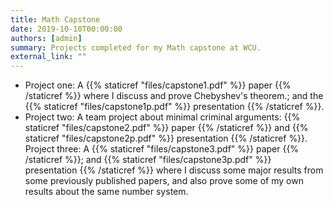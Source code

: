 ```yaml
---
title: Math Capstone
date: 2019-10-10T00:00:00
authors: [admin]
summary: Projects completed for my Math capstone at WCU.
external_link: ""
---
```


* Project one: A {{% staticref "files/capstone1.pdf" %}} paper  {{% /staticref %}} where I discuss and prove Chebyshev's theorem.; and the {{% staticref "files/capstone1p.pdf" %}} presentation {{% /staticref %}}.
* Project two: A team project about minimal criminal arguments: {{% staticref "files/capstone2.pdf" %}} paper {{% /staticref %}} and {{% staticref "files/capstone2p.pdf" %}} presentation {{% /staticref %}}.
Project three: A {{% staticref "files/capstone3.pdf" %}} paper  {{% /staticref %}}; and {{% staticref "files/capstone3p.pdf" %}} presentation {{% /staticref %}} where I discuss some major results from some previously published papers, and also prove some of my own results about the same number system.
